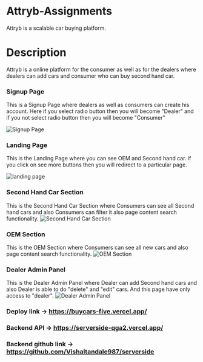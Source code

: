 # Attryb-Assignments
Attryb is a scalable car buying platform.




# Description

Attryb is a online platform for the consumer as well as for the dealers where dealers can add cars and consumer who can buy second hand car.

### Signup Page
This is a Signup Page where dealers as well as consumers can create his account. Here if you select radio button then you will become "Dealer" and if you not select radio button then you will become "Consumer"


![Signup Page](https://res.cloudinary.com/dd9cmhunr/image/upload/v1685223026/Screenshot_559_htajnx.png)


### Landing Page
This is the Landing Page where you can see OEM and Second hand car. if you click on see more buttons then you will redirect to a particular page. 

![landing page](https://res.cloudinary.com/dd9cmhunr/image/upload/v1685223009/Screenshot_558_csgvoj.png)

### Second Hand Car Section
This is the Second Hand Car Section where Consumers can see all Second hand cars and also Consumers can filter it also page content search functionality.
![Second Hand Car Section](https://res.cloudinary.com/dd9cmhunr/image/upload/v1685223042/Screenshot_563_zadvdo.png)

### OEM Section
This is the OEM Section where Consumers can see all new cars and also page content search functionality.
![OEM Section](https://res.cloudinary.com/dd9cmhunr/image/upload/v1685223085/Screenshot_565_npipnm.png)

### Dealer Admin Panel
This is the Dealer Admin Panel where Dealer can add Second hand cars and also Dealer is able to do  "delete" and "edit" cars. And this page have only access to "dealer".
![Dealer Admin Panel](https://res.cloudinary.com/dd9cmhunr/image/upload/v1685223064/Screenshot_564_kdrwgs.png)

### Deploy link -> https://buycars-five.vercel.app/

### Backend API -> https://serverside-qga2.vercel.app/

### Backend github link -> https://github.com/Vishaltandale987/serverside



